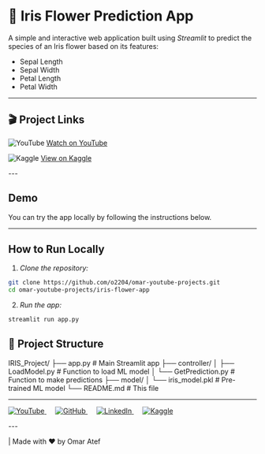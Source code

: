 # 🌸 Iris Flower Prediction App

A simple and interactive web application built using *Streamlit* to predict the species of an Iris flower based on its features:

- Sepal Length
- Sepal Width
- Petal Length
- Petal Width

---
## 🎬 Project Links

<p align="left">
  <img src="https://img.icons8.com/ios-filled/24/fa314a/youtube-play.png" alt="YouTube" />
  <a href="https://www.youtube.com/watch?v=YOUR_VIDEO_LINK" target="_blank">Watch on YouTube</a>
</p>

<p align="left">
  <img src="https://img.icons8.com/windows/24/1A73E8/kaggle.png" alt="Kaggle" />
  <a href="https://www.kaggle.com/code/YOUR_KAGGLE_USERNAME/iris-flower-app" target="_blank">View on Kaggle</a>
</p>
---

##  Demo

 You can try the app locally by following the instructions below.

---

## How to Run Locally

1. *Clone the repository:*

```bash
git clone https://github.com/o2204/omar-youtube-projects.git
cd omar-youtube-projects/iris-flower-app
```
2. *Run the app:*
```bash
streamlit run app.py
```
## 📁 Project Structure
IRIS_Project/
├── app.py                     # Main Streamlit app
├── controller/
│   ├── LoadModel.py           # Function to load ML model
│   └── GetPrediction.py       # Function to make predictions
├── model/
│   └── iris_model.pkl         # Pre-trained ML model
└── README.md                  # This file

---
<p align="left">
  <a href="https://www.youtube.com/@your_channel" target="_blank">
    <img src="https://img.icons8.com/ios-filled/30/ffffff/youtube-play.png" alt="YouTube"/>
  </a>
  &emsp;
  <a href="https://github.com/o2204" target="_blank">
    <img src="https://img.icons8.com/ios-glyphs/30/ffffff/github.png" alt="GitHub"/>
  </a>
  &emsp;
  <a href="https://www.linkedin.com/in/o2204" target="_blank">
    <img src="https://img.icons8.com/ios-filled/30/ffffff/linkedin.png" alt="LinkedIn"/>
  </a>
  &emsp;
  <a href="https://www.kaggle.com/omaratef200" target="_blank">
    <img src="https://img.icons8.com/windows/30/ffffff/kaggle.png" alt="Kaggle"/>
  </a>
</p>
---


| Made with ❤ by Omar Atef
